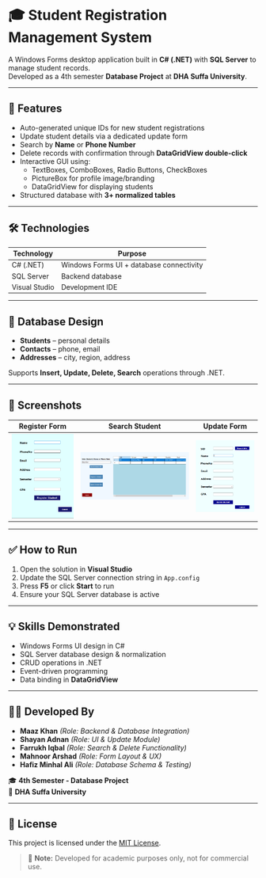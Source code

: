 # 🎓 Student Registration Management System

A Windows Forms desktop application built in **C# (.NET)** with **SQL Server** to manage student records.  
Developed as a 4th semester **Database Project** at **DHA Suffa University**.

---

## 🚀 Features
- Auto-generated unique IDs for new student registrations  
- Update student details via a dedicated update form  
- Search by **Name** or **Phone Number**  
- Delete records with confirmation through **DataGridView double-click**  
- Interactive GUI using:
  - TextBoxes, ComboBoxes, Radio Buttons, CheckBoxes
  - PictureBox for profile image/branding
  - DataGridView for displaying students  
- Structured database with **3+ normalized tables**

---

## 🛠️ Technologies
| Technology    | Purpose               |
| ------------- | --------------------- |
| C# (.NET)     | Windows Forms UI + database connectivity |
| SQL Server    | Backend database      |
| Visual Studio | Development IDE       |

---

## 🧩 Database Design
- **Students** – personal details  
- **Contacts** – phone, email  
- **Addresses** – city, region, address  

Supports **Insert, Update, Delete, Search** operations through .NET.

---

## 📸 Screenshots
| Register Form                         | Search Student                    | Update Form                       |
| ------------------------------------- | --------------------------------- | --------------------------------- |
| ![Register](screenshots/register.png) | ![Search](screenshots/search.png) | ![Update](screenshots/update.png) |

---

## ✅ How to Run
1. Open the solution in **Visual Studio**  
2. Update the SQL Server connection string in `App.config`  
3. Press **F5** or click **Start** to run  
4. Ensure your SQL Server database is active  

---

## 💡 Skills Demonstrated
- Windows Forms UI design in C#  
- SQL Server database design & normalization  
- CRUD operations in .NET  
- Event-driven programming  
- Data binding in **DataGridView**  

---

## 👨‍💻 Developed By
- **Maaz Khan** *(Role: Backend & Database Integration)*  
- **Shayan Adnan** *(Role: UI & Update Module)*  
- **Farrukh Iqbal** *(Role: Search & Delete Functionality)*  
- **Mahnoor Arshad** *(Role: Form Layout & UX)*  
- **Hafiz Minhal Ali** *(Role: Database Schema & Testing)*  

🎓 **4th Semester - Database Project**  
🏫 **DHA Suffa University**

---

## 🧾 License
This project is licensed under the [MIT License](https://opensource.org/licenses/MIT).  

> 📘 **Note:** Developed for academic purposes only, not for commercial use.  
